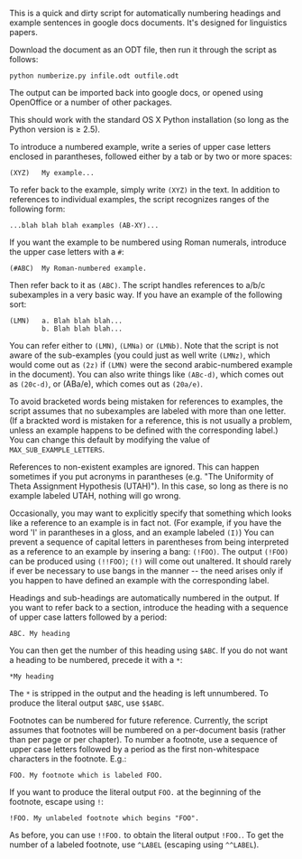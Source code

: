 This is a quick and dirty script for automatically numbering headings
and example sentences in google docs documents. It's designed for
linguistics papers.

Download the document as an ODT file, then run it through the script
as follows:

    python numberize.py infile.odt outfile.odt

The output can be imported back into google docs, or opened using
OpenOffice or a number of other packages.

This should work with the standard OS X Python installation (so long
as the Python version is ≥ 2.5).

To introduce a numbered example, write a series of upper case letters
enclosed in parantheses, followed either by a tab or by two or more spaces:

    (XYZ)   My example...

To refer back to the example, simply write `(XYZ)` in the text. In
addition to references to individual examples, the script recognizes
ranges of the following form:

    ...blah blah blah examples (AB-XY)...

If you want the example to be numbered using Roman numerals, introduce
the upper case letters with a `#`:

    (#ABC)  My Roman-numbered example.

Then refer back to it as `(ABC)`. The script handles references to
a/b/c subexamples in a very basic way. If you have an example of the
following sort:

    (LMN)   a. Blah blah blah...
            b. Blah blah blah...

You can refer either to `(LMN)`, `(LMNa)` or `(LMNb)`. Note that the
script is not aware of the sub-examples (you could just as well write
`(LMNz)`, which would come out as `(2z)` if `(LMN)` were the second
arabic-numbered example in the document).  You can also write things
like `(ABc-d)`, which comes out as `(20c-d)`, or (ABa/e), which comes
out as `(20a/e)`.

To avoid bracketed words being mistaken for references to examples,
the script assumes that no subexamples are labeled with more than one
letter. (If a brackted word is mistaken for a reference, this is not
usually a problem, unless an example happens to be defined with the
corresponding label.) You can change this default by modifying the
value of `MAX_SUB_EXAMPLE_LETTERS`.

References to non-existent examples are ignored. This can happen
sometimes if you put acronyms in parantheses (e.g. "The Uniformity of
Theta Assignment Hypothesis (UTAH)").  In this case, so long as there
is no example labeled UTAH, nothing will go wrong.

Occasionally, you may want to explicitly specify that something which
looks like a reference to an example is in fact not. (For example, if
you have the word 'I' in parantheses in a gloss, and an example
labeled `(I)`) You can prevent a sequence of capital letters in
parentheses from being interpreted as a reference to an example by
insering a bang: `(!FOO)`. The output `(!FOO)` can be produced using
`(!!FOO)`; `(!)` will come out unaltered. It should rarely if ever be
necessary to use bangs in the manner -- the need arises only if you
happen to have defined an example with the corresponding label.

Headings and sub-headings are automatically numbered in the output. If
you want to refer back to a section, introduce the heading with a
sequence of upper case latters followed by a period:

    ABC. My heading

You can then get the number of this heading using `$ABC`. If you do
not want a heading to be numbered, precede it with a `*`:

    *My heading

The `*` is stripped in the output and the heading is left
unnumbered. To produce the literal output `$ABC`, use `$$ABC`.

Footnotes can be numbered for future reference. Currently, the script
assumes that footnotes will be numbered on a per-document basis
(rather than per page or per chapter). To number a footnote, use a
sequence of upper case letters followed by a period as the first
non-whitespace characters in the footnote. E.g.:

    FOO. My footnote which is labeled FOO.

If you want to produce the literal output `FOO.` at the beginning of
the footnote, escape using `!`:

    !FOO. My unlabeled footnote which begins "FOO".

As before, you can use `!!FOO.` to obtain the literal output `!FOO.`.
To get the number of a labeled footnote, use `^LABEL` (escaping using
`^^LABEL`).
